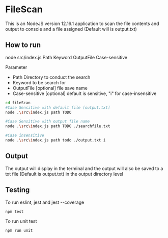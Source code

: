 # FileScan
This is an NodeJS version 12.16.1 application to scan the file contents and output to console and a file assigned (Default will is output.txt)
 
## How to run
node src/index.js Path Keyword OutputFile Case-sensitive 

Parameter 
- Path Directory to conduct the search
- Keyword to be search for
- OutputFile [optional] file save name
- Case-sensitive [optional] default is sensitive, "i" for case-insensitive


```bash 
cd fileScan
#Case Sensitive with default file [output.txt]
node .\src\index.js path TODO

#Case Sensitive with output file name
node .\src\index.js path TODO ./searchfile.txt  

#Case insensitive
node .\src\index.js path todo ./output.txt i  
```

## Output
The output will display in the terminal and the output will also be saved to a txt file (Default is output.txt) in the output directory level

## Testing
To run eslint, jest and jest --coverage
```bash
npm test
```

To run unit test
```bash
npm run unit
```
